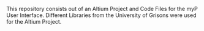 This repository consists out of an Altium Project and Code Files for the myP User Interface.
Different Libraries from the University of Grisons were used for the Altium Project.
